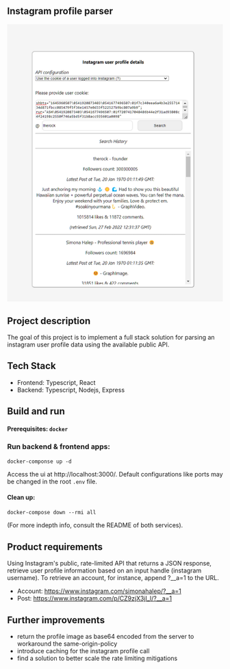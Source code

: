 
## Instagram profile parser
![App screnshot](ss1.png)
## Project description
The goal of this project is to implement a full stack solution for parsing an instagram user profile data using the available public API. 
## Tech Stack
- Frontend: Typescript, React
- Backend: Typescript, Nodejs, Express
## Build and run
  #### Prerequisites: `docker`
  ### Run backend & frontend apps:
  ```
  docker-componse up -d
  ```
  Access the ui at http://localhost:3000/. Default configurations like ports may be changed in the root `.env` file.

  #### Clean up:
  ```
  docker-compose down --rmi all
  ```

  (For more indepth info, consult the README of both services).


## Product requirements

Using Instagram's public, rate-limited API that returns a JSON response, retrieve user profile information based on an input handle (instagram username). To retrieve an account, for instance, append ?__a=1 to the URL.
- Account: https://www.instagram.com/simonahalep/?__a=1
- Post: https://www.instagram.com/p/CZ9zjX3jI_l/?__a=1

## Further improvements
- return the profile image as base64 encoded from the server to workaround the same-origin-policy
- introduce caching for the instagram profile call
- find a solution to better scale the rate limiting mitigations
